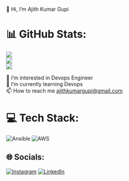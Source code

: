 👋 Hi, I’m Ajith Kumar Gupi<br>

# 📊 GitHub Stats:
![](https://github-readme-stats.vercel.app/api?username=ajith-1610&theme=neon&hide_border=false&include_all_commits=true&count_private=false)<br/>
![](https://github-readme-streak-stats.herokuapp.com/?user=ajith-1610&theme=neon&hide_border=false)<br/>
![](https://github-readme-stats.vercel.app/api/top-langs/?username=ajith-1610&theme=neon&hide_border=false&include_all_commits=true&count_private=false&layout=compact)

👀 I’m interested in Devops Engineer<br>🌱 I’m currently learning Devops<br>📫 How to reach me ajithkumargupi@gmail.com

# 💻 Tech Stack:
![Ansible](https://img.shields.io/badge/ansible-%231A1918.svg?style=for-the-badge&logo=ansible&logoColor=white) ![AWS](https://img.shields.io/badge/AWS-%23FF9900.svg?style=for-the-badge&logo=amazon-aws&logoColor=white)

## 🌐 Socials:
[![Instagram](https://img.shields.io/badge/Instagram-%23E4405F.svg?logo=Instagram&logoColor=white)](https://instagram.com/https://www.instagram.com/ajithh._7/) [![LinkedIn](https://img.shields.io/badge/LinkedIn-%230077B5.svg?logo=linkedin&logoColor=white)](https://linkedin.com/in/www.linkedin.com/in/ajithkumar-gupi) 

<!-- Proudly created with GPRM ( https://gprm.itsvg.in ) -->
